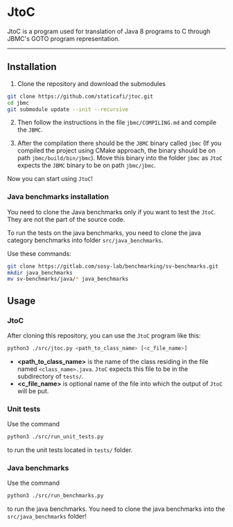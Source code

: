 # JtoC

JtoC is a program used for translation of Java 8 programs to C through JBMC's GOTO program representation.

---

## Installation

1. Clone the repository and download the submodules
```bash
git clone https://github.com/staticafi/jtoc.git
cd jbmc
git submodule update --init --recursive
```
2. Then follow the instructions in the file `jbmc/COMPILING.md` and compile the `JBMC`.

3. After the compilation there should be the `JBMC` binary called `jbmc` (If you compiled the project using CMake approach, the binary should be on path `jbmc/build/bin/jbmc`). Move this binary into the folder `jbmc` as `JtoC` expects the `JBMC` binary to be on path `jbmc/jbmc`.

Now you can start using `JtoC`!

### Java benchmarks installation

You need to clone the Java benchmarks only if you want to test the `JtoC`. They are not the part of the source code.

To run the tests on the java benchmarks, you need to clone the java category benchmarks into folder `src/java_benchmarks`.

Use these commands:

```bash
git clone https://gitlab.com/sosy-lab/benchmarking/sv-benchmarks.git
mkdir java_benchmarks
mv sv-benchmarks/java/* java_benchmarks
```

## Usage

### JtoC
After cloning this repository, you can use the `JtoC` program like this:

```bash
python3 ./src/jtoc.py <path_to_class_name> [<c_file_name>]
```

- **<path_to_class_name>** is the name of the class residing in the file named `<class_name>.java`. 
`JtoC` expects this file to be in the subdirectory of `tests/`.
- **<c_file_name>** is optional name of the file into which the output of `JtoC` will be put.

### Unit tests
Use the command

```bash
python3 ./src/run_unit_tests.py
```

to run the unit tests located in `tests/` folder.

### Java benchmarks
Use the command

```bash
python3 ./src/run_benchmarks.py
```

to run the java benchmarks. You need to clone the java benchmarks into the `src/java_benchmarks` folder!



